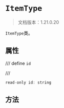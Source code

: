 # `ItemType`

> 文档版本：1.21.0.20

`ItemType`类。

## 属性

/// define
`id`


///

```js
read-only id: string
```


## 方法
